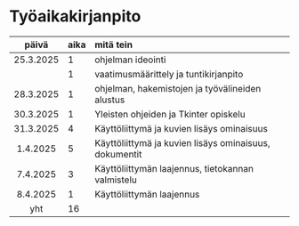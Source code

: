 # Työaikakirjanpito

| päivä | aika | mitä tein  |
| :----:|:-----| :-----|
| 25.3.2025 | 1    | ohjelman ideointi |
|           | 1    | vaatimusmäärittely ja tuntikirjanpito |
| 28.3.2025 | 1    | ohjelman, hakemistojen ja työvälineiden alustus |
| 30.3.2025       | 1    | Yleisten ohjeiden ja Tkinter opiskelu |
| 31.3.2025       |  4   | Käyttöliittymä ja kuvien lisäys ominaisuus |
| 1.4.2025       |   5  | Käyttöliittymä ja kuvien lisäys ominaisuus, dokumentit |
| 7.4.2025       |   3  | Käyttöliittymän laajennus, tietokannan valmistelu |
| 8.4.2025       |   1  | Käyttöliittymän laajennus |
| yht       | 16    | |